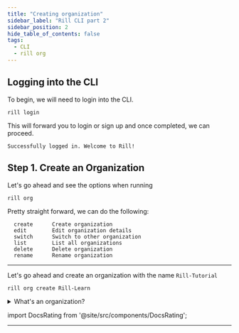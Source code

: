 ```yaml
---
title: "Creating organization"
sidebar_label: "Rill CLI part 2"
sidebar_position: 2
hide_table_of_contents: false
tags:
  - CLI
  - rill org
---
```

## Logging into the CLI

To begin, we will need to login into the CLI.
```
rill login
```

This will forward you to login or sign up and once completed, we can proceed.
```
Successfully logged in. Welcome to Rill!
```

## Step 1. Create an Organization

Let's go ahead and see the options when running 
```
rill org
```

Pretty straight forward, we can do the following:

```
  create      Create organization
  edit        Edit organization details
  switch      Switch to other organization
  list        List all organizations
  delete      Delete organization
  rename      Rename organization
```


---

Let's go ahead and create an organization with the name `Rill-Tutorial`

```
rill org create Rill-Learn
```


<details>
  <summary>What's an organization?</summary>
  
    An organization is the broadest group in Rill Data. Within an organization contains all of your projects, and you can define access to the projects via <a href = 'https://docs.rilldata.com/manage/roles-permissions'>Roles and Permissions</a>.

    If you skip this step, Rill will automatically set an organization name.

</details>

import DocsRating from '@site/src/components/DocsRating';

---
<DocsRating />